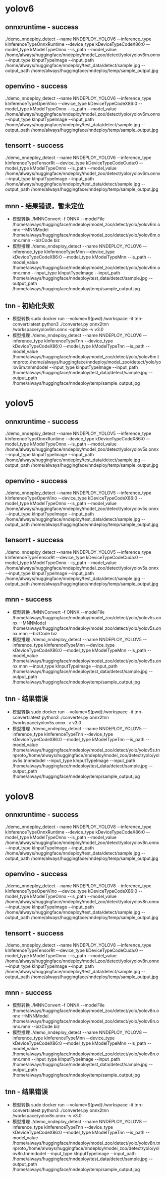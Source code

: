 # yolov6
## onnxruntime - success
./demo_nndeploy_detect --name NNDEPLOY_YOLOV6 --inference_type kInferenceTypeOnnxRuntime --device_type kDeviceTypeCodeX86:0 --model_type kModelTypeOnnx --is_path --model_value /home/always/huggingface/nndeploy/model_zoo/detect/yolo/yolov6m.onnx --input_type kInputTypeImage  --input_path /home/always/huggingface/nndeploy/test_data/detect/sample.jpg --output_path /home/always/huggingface/nndeploy/temp/sample_output.jpg

## openvino - success
./demo_nndeploy_detect --name NNDEPLOY_YOLOV6 --inference_type kInferenceTypeOpenVino --device_type kDeviceTypeCodeX86:0 --model_type kModelTypeOnnx --is_path --model_value /home/always/huggingface/nndeploy/model_zoo/detect/yolo/yolov6m.onnx --input_type kInputTypeImage  --input_path /home/always/huggingface/nndeploy/test_data/detect/sample.jpg --output_path /home/always/huggingface/nndeploy/temp/sample_output.jpg

## tensorrt - success
./demo_nndeploy_detect --name NNDEPLOY_YOLOV6 --inference_type kInferenceTypeTensorRt --device_type kDeviceTypeCodeCuda:0 --model_type kModelTypeOnnx --is_path --model_value /home/always/huggingface/nndeploy/model_zoo/detect/yolo/yolov6m.onnx --input_type kInputTypeImage  --input_path /home/always/huggingface/nndeploy/test_data/detect/sample.jpg --output_path /home/always/huggingface/nndeploy/temp/sample_output.jpg

## mnn - 结果错误，暂未定位
+ 模型转换
./MNNConvert -f ONNX --modelFile /home/always/huggingface/nndeploy/model_zoo/detect/yolo/yolov6m.onnx --MNNModel /home/always/huggingface/nndeploy/model_zoo/detect/yolo/yolov6m.onnx.mnn --bizCode biz
+ 模型推理
./demo_nndeploy_detect --name NNDEPLOY_YOLOV6 --inference_type kInferenceTypeMnn --device_type kDeviceTypeCodeX86:0 --model_type kModelTypeMnn --is_path --model_value /home/always/huggingface/nndeploy/model_zoo/detect/yolo/yolov6m.onnx.mnn --input_type kInputTypeImage  --input_path /home/always/huggingface/nndeploy/test_data/detect/sample.jpg --output_path /home/always/huggingface/nndeploy/temp/sample_output.jpg

## tnn - 初始化失败
+ 模型转换
sudo docker run --volume=$(pwd):/workspace -it tnn-convert:latest python3 ./converter.py onnx2tnn /workspace/yolov6m.onnx -optimize -v v3.0 
+ 模型推理
./demo_nndeploy_detect --name NNDEPLOY_YOLOV6 --inference_type kInferenceTypeTnn --device_type kDeviceTypeCodeX86:0 --model_type kModelTypeTnn --is_path --model_value /home/always/huggingface/nndeploy/model_zoo/detect/yolo/yolov6m.tnnproto,/home/always/huggingface/nndeploy/model_zoo/detect/yolo/yolov6m.tnnmdodel --input_type kInputTypeImage  --input_path /home/always/huggingface/nndeploy/test_data/detect/sample.jpg --output_path /home/always/huggingface/nndeploy/temp/sample_output.jpg

# yolov5
## onnxruntime - success
./demo_nndeploy_detect --name NNDEPLOY_YOLOV5 --inference_type kInferenceTypeOnnxRuntime --device_type kDeviceTypeCodeX86:0 --model_type kModelTypeOnnx --is_path --model_value /home/always/huggingface/nndeploy/model_zoo/detect/yolo/yolov5s.onnx --input_type kInputTypeImage  --input_path /home/always/huggingface/nndeploy/test_data/detect/sample.jpg --output_path /home/always/huggingface/nndeploy/temp/sample_output.jpg

## openvino - success
./demo_nndeploy_detect --name NNDEPLOY_YOLOV5 --inference_type kInferenceTypeOpenVino --device_type kDeviceTypeCodeX86:0 --model_type kModelTypeOnnx --is_path --model_value /home/always/huggingface/nndeploy/model_zoo/detect/yolo/yolov5s.onnx --input_type kInputTypeImage  --input_path /home/always/huggingface/nndeploy/test_data/detect/sample.jpg --output_path /home/always/huggingface/nndeploy/temp/sample_output.jpg

## tensorrt - success
./demo_nndeploy_detect --name NNDEPLOY_YOLOV5 --inference_type kInferenceTypeTensorRt --device_type kDeviceTypeCodeCuda:0 --model_type kModelTypeOnnx --is_path --model_value /home/always/huggingface/nndeploy/model_zoo/detect/yolo/yolov5s.onnx --input_type kInputTypeImage  --input_path /home/always/huggingface/nndeploy/test_data/detect/sample.jpg --output_path /home/always/huggingface/nndeploy/temp/sample_output.jpg

## mnn  - success
+ 模型转换
./MNNConvert -f ONNX --modelFile /home/always/huggingface/nndeploy/model_zoo/detect/yolo/yolov5s.onnx --MNNModel /home/always/huggingface/nndeploy/model_zoo/detect/yolo/yolov5s.onnx.mnn --bizCode biz
+ 模型推理
./demo_nndeploy_detect --name NNDEPLOY_YOLOV5 --inference_type kInferenceTypeMnn --device_type kDeviceTypeCodeX86:0 --model_type kModelTypeMnn --is_path --model_value /home/always/huggingface/nndeploy/model_zoo/detect/yolo/yolov5s.onnx.mnn --input_type kInputTypeImage  --input_path /home/always/huggingface/nndeploy/test_data/detect/sample.jpg --output_path /home/always/huggingface/nndeploy/temp/sample_output.jpg

## tnn - 结果错误
+ 模型转换
sudo docker run --volume=$(pwd):/workspace -it tnn-convert:latest python3 ./converter.py onnx2tnn /workspace/yolov5s.onnx -v v3.0 
+ 模型推理
./demo_nndeploy_detect --name NNDEPLOY_YOLOV5 --inference_type kInferenceTypeTnn --device_type kDeviceTypeCodeX86:0 --model_type kModelTypeTnn --is_path --model_value /home/always/huggingface/nndeploy/model_zoo/detect/yolo/yolov5s.tnnproto,/home/always/huggingface/nndeploy/model_zoo/detect/yolo/yolov5s.tnnmdodel --input_type kInputTypeImage  --input_path /home/always/huggingface/nndeploy/test_data/detect/sample.jpg --output_path /home/always/huggingface/nndeploy/temp/sample_output.jpg


# yolov8
## onnxruntime - success
./demo_nndeploy_detect --name NNDEPLOY_YOLOV8 --inference_type kInferenceTypeOnnxRuntime --device_type kDeviceTypeCodeX86:0 --model_type kModelTypeOnnx --is_path --model_value /home/always/huggingface/nndeploy/model_zoo/detect/yolo/yolov8n.onnx --input_type kInputTypeImage  --input_path /home/always/huggingface/nndeploy/test_data/detect/sample.jpg --output_path /home/always/huggingface/nndeploy/temp/sample_output.jpg

## openvino - success
./demo_nndeploy_detect --name NNDEPLOY_YOLOV8 --inference_type kInferenceTypeOpenVino --device_type kDeviceTypeCodeX86:0 --model_type kModelTypeOnnx --is_path --model_value /home/always/huggingface/nndeploy/model_zoo/detect/yolo/yolov8n.onnx --input_type kInputTypeImage  --input_path /home/always/huggingface/nndeploy/test_data/detect/sample.jpg --output_path /home/always/huggingface/nndeploy/temp/sample_output.jpg

## tensorrt - success
./demo_nndeploy_detect --name NNDEPLOY_YOLOV8 --inference_type kInferenceTypeTensorRt --device_type kDeviceTypeCodeCuda:0 --model_type kModelTypeOnnx --is_path --model_value /home/always/huggingface/nndeploy/model_zoo/detect/yolo/yolov8n.onnx --input_type kInputTypeImage  --input_path /home/always/huggingface/nndeploy/test_data/detect/sample.jpg --output_path /home/always/huggingface/nndeploy/temp/sample_output.jpg

## mnn - success
+ 模型转换
./MNNConvert -f ONNX --modelFile /home/always/huggingface/nndeploy/model_zoo/detect/yolo/yolov8n.onnx --MNNModel /home/always/huggingface/nndeploy/model_zoo/detect/yolo/yolov8n.onnx.mnn --bizCode biz
+ 模型推理
./demo_nndeploy_detect --name NNDEPLOY_YOLOV8 --inference_type kInferenceTypeMnn --device_type kDeviceTypeCodeX86:0 --model_type kModelTypeMnn --is_path --model_value /home/always/huggingface/nndeploy/model_zoo/detect/yolo/yolov8n.onnx.mnn --input_type kInputTypeImage  --input_path /home/always/huggingface/nndeploy/test_data/detect/sample.jpg --output_path /home/always/huggingface/nndeploy/temp/sample_output.jpg

## tnn - 结果错误
+ 模型转换
sudo docker run --volume=$(pwd):/workspace -it tnn-convert:latest python3 ./converter.py onnx2tnn /workspace/yolov8n.onnx -v v3.0 
+ 模型推理
./demo_nndeploy_detect --name NNDEPLOY_YOLOV8 --inference_type kInferenceTypeTnn --device_type kDeviceTypeCodeX86:0 --model_type kModelTypeTnn --is_path --model_value /home/always/huggingface/nndeploy/model_zoo/detect/yolo/yolov8n.tnnproto,/home/always/huggingface/nndeploy/model_zoo/detect/yolo/yolov8n.tnnmdodel --input_type kInputTypeImage  --input_path /home/always/huggingface/nndeploy/test_data/detect/sample.jpg --output_path /home/always/huggingface/nndeploy/temp/sample_output.jpg